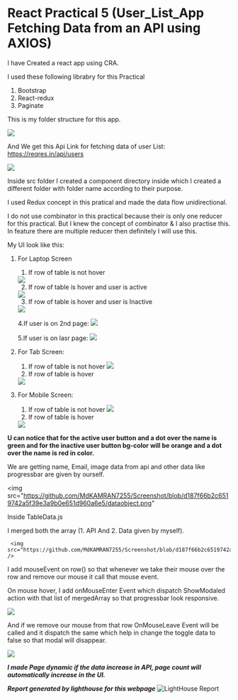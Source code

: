 # React Practical 5 (User_List_App Fetching Data from an API using AXIOS)

I have Created a react app using CRA.

I used these following librabry for this Practical
  1. Bootstrap
  2. React-redux
  3. Paginate

This is my folder structure for this app.

<img src="https://github.com/MdKAMRAN7255/Screenshot/blob/bd487ee665f2915e808169dfc292757c5cc703fb/FolderStr.png" />

And We get this Api Link for fetching data of user List: https://reqres.in/api/users

 <img src="https://github.com/MdKAMRAN7255/Screenshot/blob/a870b83fc62a8186aca3f383af2bb764ea29ab07/Pracatical5S/Api.png" />

Inside src folder I created a component directory inside which I created a different folder with folder name according to their purpose.

I used Redux concept in this pratical and made the data flow unidirectional.

I do not use combinator in this practical because their is only one reducer for this practical. But I knew the concept of combinator & I also practise this. In feature there are multiple reducer then definitely I will use this.

My UI look like this:

1. For Laptop Screen 
    1. If row of table is not hover
     <img src="https://github.com/MdKAMRAN7255/Screenshot/blob/a870b83fc62a8186aca3f383af2bb764ea29ab07/Pracatical5S/fullscreen.png" />
     
    2. If row of table is hover and user is active
      <img src="https://github.com/MdKAMRAN7255/Screenshot/blob/a870b83fc62a8186aca3f383af2bb764ea29ab07/Pracatical5S/fullScreenActiveUser.png" />
      
    3. If row of table is hover and user is Inactive
      <img src="https://github.com/MdKAMRAN7255/Screenshot/blob/a870b83fc62a8186aca3f383af2bb764ea29ab07/Pracatical5S/fullScreenInactive.png" />
    
    4.If user is on 2nd page:
          <img src="https://github.com/MdKAMRAN7255/Screenshot/blob/a870b83fc62a8186aca3f383af2bb764ea29ab07/Pracatical5S/fullScreenPage2.png" />
      
    5.If user is on lasr page:
          <img src="https://github.com/MdKAMRAN7255/Screenshot/blob/a870b83fc62a8186aca3f383af2bb764ea29ab07/Pracatical5S/fullScreenPage3.png" />
          
          
2. For Tab Screen: 
   1. If row of table is not hover
      <img src="https://github.com/MdKAMRAN7255/Screenshot/blob/a870b83fc62a8186aca3f383af2bb764ea29ab07/Pracatical5S/Tab.png" />
    2. If row of table is hover
      <img src="https://github.com/MdKAMRAN7255/Screenshot/blob/5195a412e4138f97758630ef5459647dace7e758/Pracatical4S/tabletWithHover.png" />

3. For Mobile Screen: 
   1. If row of table is not hover
      <img src="https://github.com/MdKAMRAN7255/Screenshot/blob/a870b83fc62a8186aca3f383af2bb764ea29ab07/Pracatical5S/Phone.png" />
    2. If row of table is hover
      <img src="https://github.com/MdKAMRAN7255/Screenshot/blob/a870b83fc62a8186aca3f383af2bb764ea29ab07/Pracatical5S/PhoneHover.png" />
      
 **U can notice that for the active user button and a dot over the name is green and for the inactive user button bg-color will be orange and a dot over the name is red in color.**
 
We are getting name, Email, image data from api and other data like progressbar are given by ourself. 

<img src="https://github.com/MdKAMRAN7255/Screenshot/blob/d187f66b2c6519742a5f39e3a9b0e651d960a6e5/dataobject.png"

Inside TableData.js 

I merged both the array (1. API And 2. Data given by myself).
     
     <img src="https://github.com/MdKAMRAN7255/Screenshot/blob/d187f66b2c6519742a5f39e3a9b0e651d960a6e5/mergedArray.png" />

     
     
I add mouseEvent on row(<tr>) so that whenever we take their mouse over the row and remove our mouse it call that mouse event.

On mouse hover, I add onMouseEnter Event which dispatch ShowModaled action with that list of mergedArray so that progressbar look responsive.

<img src="https://github.com/MdKAMRAN7255/Screenshot/blob/90eb02d46f99ecb147d1724832866cf2a3d35a7a/Pracatical4S/action%20creator.png" />
  

And if we remove our mouse from that row OnMouseLeave Event will be called and it dispatch the same which help in change the toggle data to false so that modal will disappear.

  <img src="https://github.com/MdKAMRAN7255/Screenshot/blob/d187f66b2c6519742a5f39e3a9b0e651d960a6e5/PassingDataToModal.png" />
  
  
  
  ***I made Page dynamic if the data increase in API, page count will automatically increase in the UI.***
  
  
  ***Report generated by lighthouse for this webpage***
  <img src="https://github.com/MdKAMRAN7255/Screenshot/blob/d32df834a34f77ed485a66fa1bfcc25cc9fe8cf4/Pracatical5S/Screenshot%20from%202023-04-27%2009-17-06.png" alt="LightHouse Report" />


  
